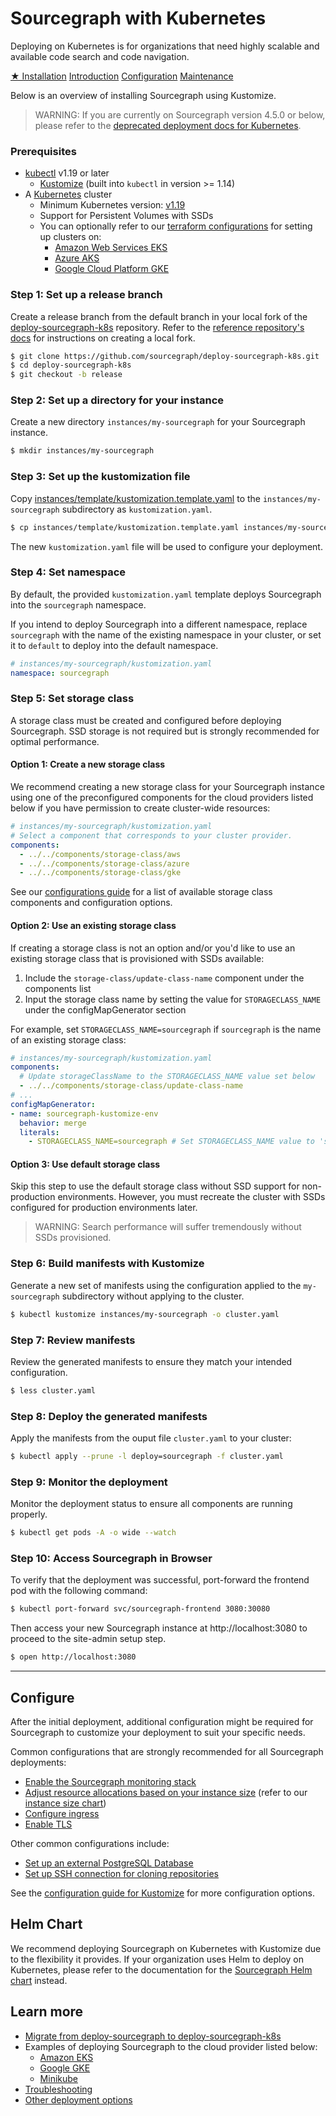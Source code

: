# Sourcegraph with Kubernetes

Deploying on Kubernetes is for organizations that need highly scalable and available code search and code navigation. 

<div class="getting-started">
  <a class="btn btn-primary text-center" href="#prerequisites">★ Installation</a>
  <a class="btn text-center" href="kustomize">Introduction</a>
  <a class="btn text-center" href="kustomize/configure">Configuration</a>
  <a class="btn text-center" href="operations">Maintenance</a>
</div>

Below is an overview of installing Sourcegraph using Kustomize.

>WARNING: If you are currently on Sourcegraph version 4.5.0 or below, please refer to the [deprecated deployment docs for Kubernetes](deprecated/index.md).

### Prerequisites

* [kubectl](https://kubernetes.io/docs/tasks/tools/install-kubectl/) v1.19 or later
   - [Kustomize](https://kustomize.io/) (built into `kubectl` in version >= 1.14)
* A [Kubernetes](https://kubernetes.io/) cluster
   - Minimum Kubernetes version: [v1.19](https://kubernetes.io/blog/2020/08/26/kubernetes-release-1.19-accentuate-the-paw-sitive/)
   - Support for Persistent Volumes with SSDs
   - You can optionally refer to our [terraform configurations](https://github.com/sourcegraph/tf-k8s-configs) for setting up clusters on:
     - [Amazon Web Services EKS](https://github.com/sourcegraph/tf-k8s-configs/tree/main/aws)
     - [Azure AKS](https://github.com/sourcegraph/tf-k8s-configs/tree/main/azure)
     - [Google Cloud Platform GKE](https://github.com/sourcegraph/tf-k8s-configs/tree/main/gcp)

### **Step 1**: Set up a release branch

Create a release branch from the default branch in your local fork of the [deploy-sourcegraph-k8s](https://github.com/sourcegraph/deploy-sourcegraph-k8s) repository. Refer to the [reference repository's docs](../repositories.md) for instructions on creating a local fork.

```bash
$ git clone https://github.com/sourcegraph/deploy-sourcegraph-k8s.git
$ cd deploy-sourcegraph-k8s
$ git checkout -b release
```

### **Step 2**: Set up a directory for your instance

Create a new directory `instances/my-sourcegraph` for your Sourcegraph instance.

```bash
$ mkdir instances/my-sourcegraph
```

### **Step 3**: Set up the kustomization file

Copy [instances/template/kustomization.template.yaml](kustomize/index.md#template) to the `instances/my-sourcegraph` subdirectory as `kustomization.yaml`.

```bash
$ cp instances/template/kustomization.template.yaml instances/my-sourcegraph/kustomization.yaml
```

The new `kustomization.yaml` file will be used to configure your deployment.

### **Step 4**: Set namespace

By default, the provided `kustomization.yaml` template deploys Sourcegraph into the `sourcegraph` namespace. 

If you intend to deploy Sourcegraph into a different namespace, replace `sourcegraph` with the name of the existing namespace in your cluster, or set it to `default` to deploy into the default namespace.

  ```yaml
  # instances/my-sourcegraph/kustomization.yaml
  namespace: sourcegraph
  ```

### **Step 5**: Set storage class

A storage class must be created and configured before deploying Sourcegraph. SSD storage is not required but is strongly recommended for optimal performance.

#### Option 1: Create a new storage class

We recommend creating a new storage class for your Sourcegraph instance using one of the preconfigured components for the cloud providers listed below if you have permission to create cluster-wide resources:

  ```yaml
  # instances/my-sourcegraph/kustomization.yaml
  # Select a component that corresponds to your cluster provider.
  components:
    - ../../components/storage-class/aws
    - ../../components/storage-class/azure
    - ../../components/storage-class/gke
  ```

See our [configurations guide](kustomize/configure.md) for a list of available storage class components and configuration options.

#### Option 2: Use an existing storage class

If creating a storage class is not an option and/or you'd like to use an existing storage class that is provisioned with SSDs available:

1. Include the `storage-class/update-class-name` component under the components list
2. Input the storage class name by setting the value for `STORAGECLASS_NAME` under the configMapGenerator section
   
For example, set `STORAGECLASS_NAME=sourcegraph` if `sourcegraph` is the name of an existing storage class:

  ```yaml
  # instances/my-sourcegraph/kustomization.yaml
  components:
    # Update storageClassName to the STORAGECLASS_NAME value set below
    - ../../components/storage-class/update-class-name
  # ...
  configMapGenerator:
  - name: sourcegraph-kustomize-env
    behavior: merge
    literals:
      - STORAGECLASS_NAME=sourcegraph # Set STORAGECLASS_NAME value to 'sourcegraph'
  ```

#### Option 3: Use default storage class

Skip this step to use the default storage class without SSD support for non-production environments. However, you must recreate the cluster with SSDs configured for production environments later.

>WARNING: Search performance will suffer tremendously without SSDs provisioned.

### **Step 6**: Build manifests with Kustomize

Generate a new set of manifests using the configuration applied to the `my-sourcegraph` subdirectory without applying to the cluster.

  ```bash
  $ kubectl kustomize instances/my-sourcegraph -o cluster.yaml
  ```

### **Step 7**: Review manifests

Review the generated manifests to ensure they match your intended configuration.

  ```bash
  $ less cluster.yaml
  ```

### **Step 8**: Deploy the generated manifests

Apply the manifests from the ouput file `cluster.yaml` to your cluster:

  ```bash
  $ kubectl apply --prune -l deploy=sourcegraph -f cluster.yaml
  ```

### **Step 9**: Monitor the deployment

Monitor the deployment status to ensure all components are running properly.

  ```bash
  $ kubectl get pods -A -o wide --watch
  ```

### **Step 10**: Access Sourcegraph in Browser

To verify that the deployment was successful, port-forward the frontend pod with the following command:

  ```bash
  $ kubectl port-forward svc/sourcegraph-frontend 3080:30080
  ```

Then access your new Sourcegraph instance at http://localhost:3080 to proceed to the site-admin setup step.

  ```bash
  $ open http://localhost:3080
  ```

---

## Configure

After the initial deployment, additional configuration might be required for Sourcegraph to customize your deployment to suit your specific needs.

Common configurations that are strongly recommended for all Sourcegraph deployments:

- [Enable the Sourcegraph monitoring stack](kustomize/configure.md#monitoring-stack)
- [Adjust resource allocations based on your instance size](kustomize/configure.md#instance-size-based-resources) (refer to our [instance size chart](../instance-size.md))
- [Configure ingress](kustomize/configure.md#ingress)
- [Enable TLS](kustomize/configure.md#tls)

Other common configurations include:

- [Set up an external PostgreSQL Database](kustomize/configure.md#external-postgres)
- [Set up SSH connection for cloning repositories](kustomize/configure.md#ssh-for-cloning)

See the [configuration guide for Kustomize](kustomize/configure.md) for more configuration options.

## Helm Chart

We recommend deploying Sourcegraph on Kubernetes with Kustomize due to the flexibility it provides. If your organization uses Helm to deploy on Kubernetes, please refer to the documentation for the [Sourcegraph Helm chart](helm.md) instead.

## Learn more

- [Migrate from deploy-sourcegraph to deploy-sourcegraph-k8s](kustomize/migrate.md)
- Examples of deploying Sourcegraph to the cloud provider listed below:
  - [Amazon EKS](kustomize/eks.md)
  - [Google GKE](kustomize/gke.md)
  - [Minikube](../single-node/minikube.md)
- [Troubleshooting](troubleshoot.md)
- [Other deployment options](../index.md)
